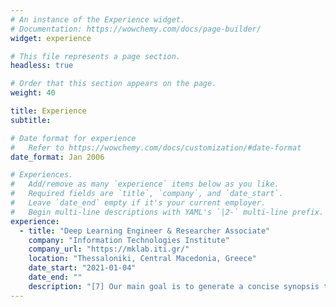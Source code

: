 ```yaml
---
# An instance of the Experience widget.
# Documentation: https://wowchemy.com/docs/page-builder/
widget: experience

# This file represents a page section.
headless: true

# Order that this section appears on the page.
weight: 40

title: Experience
subtitle:

# Date format for experience
#   Refer to https://wowchemy.com/docs/customization/#date-format
date_format: Jan 2006

# Experiences.
#   Add/remove as many `experience` items below as you like.
#   Required fields are `title`, `company`, and `date_start`.
#   Leave `date_end` empty if it's your current employer.
#   Begin multi-line descriptions with YAML's `|2-` multi-line prefix.
experience:
  - title: "Deep Learning Engineer & Researcher Associate"
    company: "Information Technologies Institute"
    company_url: "https://mklab.iti.gr/"
    location: "Thessaloniki, Central Macedonia, Greece"
    date_start: "2021-01-04"
    date_end: ""
    description: "[7] Our main goal is to generate a concise synopsis that conveys the important parts of a full-length video automatically, either in a supervised or an unsupervised way. More precisely, using an Encoder-Decoder architecture we are trying to model the temporal dependency among video frames and learn how to estimate frames’ importance. Until recently, we were mostly using Recurrent Architectures, like vanilla RNNs and LSTMs, and Generative Adversarial Networks (GANs), where an LSTM-based VAE (Generator) tries to confuse the Discriminator about the originality of the produced summaries. Despite the success of these architectures, problems like limited parallelization and challenging training, led us in exploring Attention Mechanisms and Transformers models for our ongoing works. Finally, all our developments are open-source and based on PyTorch."
---
```

